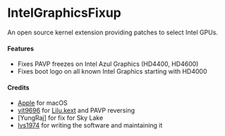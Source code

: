 IntelGraphicsFixup
==================

An open source kernel extension providing patches to select Intel GPUs.

#### Features
- Fixes PAVP freezes on Intel Azul Graphics (HD4400, HD4600)
- Fixes boot logo on all known Intel Graphics starting with HD4000

#### Credits
- [Apple](https://www.apple.com) for macOS  
- [vit9696](https://github.com/vit9696) for [Lilu.kext](https://github.com/vit9696/Lilu) and PAVP reversing
- [YungRaj] for fix for Sky Lake 
- [lvs1974](https://applelife.ru/members/lvs1974.53809/) for writing the software and maintaining it
